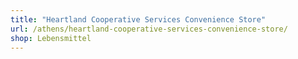 ```yaml
---
title: "Heartland Cooperative Services Convenience Store"
url: /athens/heartland-cooperative-services-convenience-store/
shop: Lebensmittel
---
```

